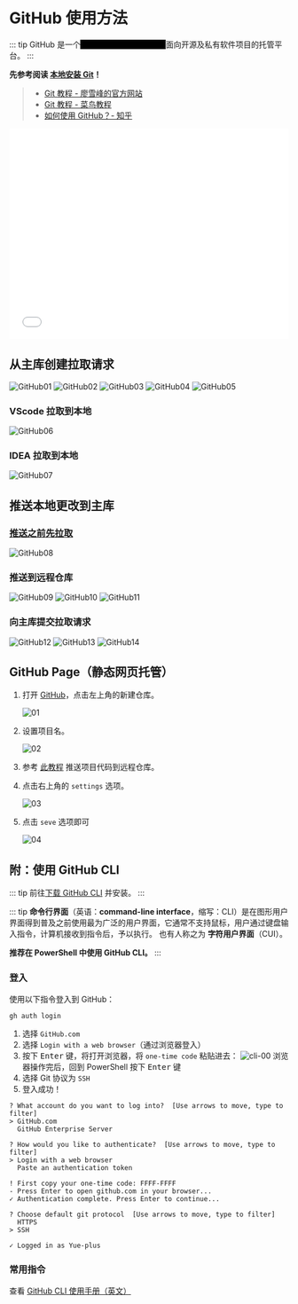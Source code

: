 # GitHub 使用方法

::: tip
GitHub 是一个<span style="color: black; background-color: black;">全球最大的同性交友网站</span>面向开源及私有软件项目的托管平台。
:::

**先参考阅读 [本地安装 Git](/start/start.html#%E6%9C%AC%E5%9C%B0%E5%AE%89%E8%A3%85-git)！**

> - [Git 教程 - 廖雪峰的官方网站](https://www.liaoxuefeng.com/wiki/896043488029600)
> - [Git 教程 - 菜鸟教程](https://www.runoob.com/git/git-tutorial.html)
> - [如何使用 GitHub？- 知乎](https://www.zhihu.com/question/20070065)

<iframe src="//player.bilibili.com/player.html?aid=373578019&bvid=BV1yo4y1d7UK&cid=280550883&page=1" scrolling="no" border="0" frameborder="no" framespacing="0" allowfullscreen="true" style="width: 100%; height: 380px;"> </iframe>

## 从主库创建拉取请求

![GitHub01](./img/github-01.jpg)
![GitHub02](./img/github-02.jpg)
![GitHub03](./img/github-03.jpg)
![GitHub04](./img/github-04.jpg)
![GitHub05](./img/github-05.jpg)

### VScode 拉取到本地

  ![GitHub06](./img/github-06.jpg)

### IDEA 拉取到本地

  ![GitHub07](./img/github-07.jpg)

## 推送本地更改到主库

### [推送之前先拉取](#从主库创建拉取请求)

 ![GitHub08](./img/github-08.jpg)

### 推送到远程仓库

 ![GitHub09](./img/github-09.jpg)
 ![GitHub10](./img/github-10.jpg)
 ![GitHub11](./img/github-11.jpg)

### 向主库提交拉取请求

 ![GitHub12](./img/github-12.jpg)
 ![GitHub13](./img/github-13.jpg)
 ![GitHub14](./img/github-14.jpg)

## GitHub Page（静态网页托管）

1. 打开 [GitHub](https://github.com/)，点击左上角的新建仓库。

   ![01](./img/gh-01.jpg)

2. 设置项目名。

   ![02](./img/gh-02.jpg)

3. 参考 [此教程](https://www.liaoxuefeng.com/wiki/896043488029600/898732864121440) 推送项目代码到远程仓库。

3. 点击右上角的 `settings` 选项。

   ![03](./img/gh-03.jpg)

4. 点击 `seve` 选项即可

   ![04](./img/gh-04.jpg)

## 附：使用 GitHub CLI

::: tip
前往[下载 GitHub CLI](https://cli.github.com/) 并安装。
:::

::: tip
**命令行界面**（英语：**command-line interface**，缩写：CLI）是在图形用户界面得到普及之前使用最为广泛的用户界面，它通常不支持鼠标，用户通过键盘输入指令，计算机接收到指令后，予以执行。
也有人称之为 **字符用户界面**（CUI）。

**推荐在 PowerShell 中使用 GitHub CLI。**
:::

### 登入

使用以下指令登入到 GitHub：

```sh
gh auth login
```

1. 选择 `GitHub.com` 
2. 选择 `Login with a web browser`（通过浏览器登入）
3. 按下 <kbd>Enter</kbd> 键，将打开浏览器，将 `one-time code` 粘贴进去：
   ![cli-00](./img/cli-00.jpg)
   浏览器操作完后，回到 PowerShell 按下 <kbd>Enter</kbd> 键
4. 选择 Git 协议为 `SSH`
5. 登入成功！

```text {2,6,10,11,15}
? What account do you want to log into?  [Use arrows to move, type to filter]
> GitHub.com
  GitHub Enterprise Server

? How would you like to authenticate?  [Use arrows to move, type to filter]
> Login with a web browser
  Paste an authentication token

! First copy your one-time code: FFFF-FFFF
- Press Enter to open github.com in your browser...
✓ Authentication complete. Press Enter to continue...

? Choose default git protocol  [Use arrows to move, type to filter]
  HTTPS
> SSH

✓ Logged in as Yue-plus
```

### 常用指令

查看 [GitHub CLI 使用手册（英文）](https://cli.github.com/manual/)
